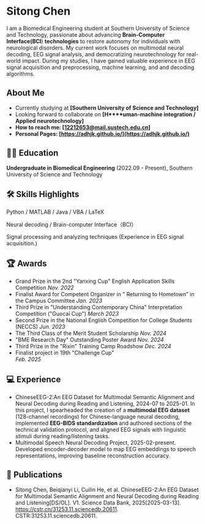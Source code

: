 # Sitong Chen

I am a Biomedical Engineering student at Southern University of Science and Technology, passionate about advancing **Brain-Computer Interface(BCI**) **technologies** to restore autonomy for individuals with neurological disorders. My current work focuses on multimodal neural decoding, EEG signal analysis, and democratizing neurotechnology for real-world impact. During my studies, I have gained valuable experience in EEG signal acquisition and preprocessing, machine learning, and and decoding algorithms.

## About Me

- Currently studying at **[Southern University of Science and Technology]**
- Looking forward to collaborate on **[H****uman-machine integration / Applied neurotechnology]**
- **How to reach me: **[12212653@mail.sustech.edu.cn]****
- **Personal Pages: [https://adhjk.github.io/](https://adhjk.github.io/)**

## 👩‍🎓 Education

**Undergraduate in Biomedical Engineering** (2022.09 - Present), Southern University of Science and Technology

<!-- 
## 💼 Career

- MS Student at [Lab Name], [University Name], [Country], (Year - Present). [Lab website if any]
- Undergraduate Researcher at [Lab Name], [University Name], [Country], (Year - Year).
- Undergraduate Researcher at [Research Group Name], [University Name], [Country], (Year - Year).
 -->

## 🛠 Skills Highlights

Python / MATLAB / Java / VBA / LaTeX

Neural decoding / Brain-computer Interface（BCI）

Signal processing and analyzing techniques (Experience in EEG signal acquisition.)

## 🏆 Awards

- Grand Prize in the 2nd "Yanxing Cup" English Application Skills Competition                  			 *Nov. 2022*
- Finalist Award for Competent Organizer in ” Returning to Hometown” in the Campus Committee          *Jan. 2023*
- Third Prize in "Understanding Contemporary China" Interpretation Competition ("Guocai Cup")         *March 2023*
- Second Prize in the National English Competition for College Students (NECCS)                 		  *Jun. 2023*
- The Third Class of the Merit Student Scholarship                                           					  *Nov. 2024*
- "BME Research Day" Outstanding Poster Award                                           					  *Nov. 2024*
- Third Prize in the "Rixin" Training Camp Roadshow                                       					  *Dec. 2024*
- Finalist project in 19th "Challenge Cup"                                                 							  *Feb. 2025*

## 💻 Experience

- ChineseEEG-2:An EEG Dataset for Multimodal Semantic Alignment and Neural Decoding during Reading and Listening, 2024-07 to 2025-01. In this project, I spearheaded the creation of a **multimodal EEG dataset** (128-channel recordings) for Chinese-language neural decoding, implemented **EEG-BIDS standardization** and authored sections of the technical validation protocol, and aligned EEG signals with linguistic stimuli during reading/listening tasks.
- Multimodal Speech Neural Decoding Project, 2025-02-present. Developed encoder-decoder model to map EEG embeddings to speech representations, improving baseline reconstruction accuracy.

## 📝 Publications

- Sitong Chen, Beiqianyi Li, Cuilin He, et al. ChineseEEG-2:An EEG Dataset for Multimodal Semantic Alignment and Neural Decoding during Reading and Listening[DS/OL]. V1. Science Data Bank, 2025[2025-03-13]. https://cstr.cn/31253.11.sciencedb.20611. CSTR:31253.11.sciencedb.20611.

<!-- Don't forget to add your username and links to the actual badge sources for visitor count and GitHub stats! -->

